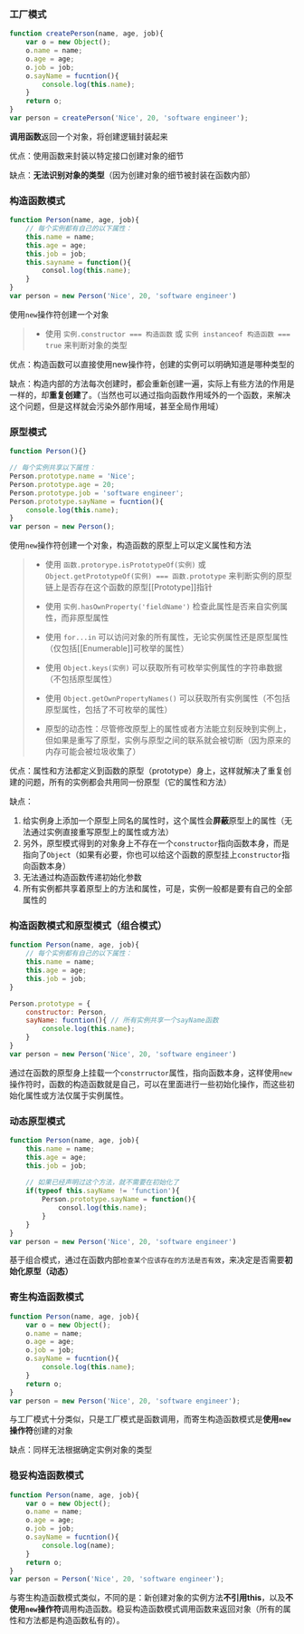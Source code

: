 ### 工厂模式

```js
function createPerson(name, age, job){
    var o = new Object();
    o.name = name;
    o.age = age;
    o.job = job;
    o.sayName = fucntion(){
        console.log(this.name);
    }
    return o;
}
var person = createPerson('Nice', 20, 'software engineer');
```

**调用函数**返回一个对象，将创建逻辑封装起来

优点：使用函数来封装以特定接口创建对象的细节

缺点：**无法识别对象的类型**（因为创建对象的细节被封装在函数内部）

### 构造函数模式

```js
function Person(name, age, job){
    // 每个实例都有自己的以下属性：
    this.name = name;
    this.age = age;
    this.job = job;
    this.sayname = function(){
        consol.log(this.name);
    }
}
var person = new Person('Nice', 20, 'software engineer')
```

使用`new`操作符创建一个对象

> - 使用 `实例.constructor === 构造函数` 或 `实例 instanceof 构造函数 === true` 来判断对象的类型

优点：构造函数可以直接使用new操作符，创建的实例可以明确知道是哪种类型的

缺点：构造内部的方法每次创建时，都会重新创建一遍，实际上有些方法的作用是一样的，却**重复创建**了。（当然也可以通过指向函数作用域外的一个函数，来解决这个问题，但是这样就会污染外部作用域，甚至全局作用域）

### 原型模式

```js
function Person(){}

// 每个实例共享以下属性：
Person.prototype.name = 'Nice';
Person.prototype.age = 20;
Person.prototype.job = 'software engineer';
Person.prototype.sayName = fucntion(){
    console.log(this.name);
}
var person = new Person();
```

使用`new`操作符创建一个对象，构造函数的原型上可以定义属性和方法

> - 使用 `函数.protorype.isPrototypeOf(实例)` 或 `Object.getPrototypeOf(实例) === 函数.prototype` 来判断实例的原型链上是否存在这个函数的原型[[Prototype]]指针
>
> - 使用 `实例.hasOwnProperty('fieldName')` 检查此属性是否来自实例属性，而非原型属性
> - 使用 `for...in` 可以访问对象的所有属性，无论实例属性还是原型属性（仅包括[[Enumerable]]可枚举的属性）
> - 使用 `Object.keys(实例)` 可以获取所有可枚举实例属性的字符串数据（不包括原型属性）
> - 使用 `Object.getOwnPropertyNames()` 可以获取所有实例属性（不包括原型属性，包括了不可枚举的属性）
> - 原型的动态性：尽管修改原型上的属性或者方法能立刻反映到实例上，但如果是重写了原型，实例与原型之间的联系就会被切断（因为原来的内存可能会被垃圾收集了）

优点：属性和方法都定义到函数的原型（prototype）身上，这样就解决了重复创建的问题，所有的实例都会共用同一份原型（它的属性和方法）

缺点：

1. 给实例身上添加一个原型上同名的属性时，这个属性会**屏蔽**原型上的属性（无法通过实例直接重写原型上的属性或方法）
2. 另外，原型模式得到的对象身上不存在一个`constructor`指向函数本身，而是指向了`Object`（如果有必要，你也可以给这个函数的原型挂上`constructor`指向函数本身）
3. 无法通过构造函数传递初始化参数
4. 所有实例都共享着原型上的方法和属性，可是，实例一般都是要有自己的全部属性的

### 构造函数模式和原型模式（组合模式）

```js
function Person(name, age, job){
    // 每个实例都有自己的以下属性：
    this.name = name;
    this.age = age;
    this.job = job;
}

Person.prototype = {
    constructor: Person,
    sayName: fucntion(){ // 所有实例共享一个sayName函数
    	console.log(this.name);
	}
}
var person = new Person('Nice', 20, 'software engineer')
```

通过在函数的原型身上挂载一个`constrructor`属性，指向函数本身，这样使用`new`操作符时，函数的构造函数就是自己，可以在里面进行一些初始化操作，而这些初始化属性或方法仅属于实例属性。

### 动态原型模式

```js
function Person(name, age, job){
    this.name = name;
    this.age = age;
    this.job = job;
    
    // 如果已经声明过这个方法，就不需要在初始化了
    if(typeof this.sayName != 'function'){
        Person.prototype.sayName = function(){
            consol.log(this.name);
        }
    }
}
var person = new Person('Nice', 20, 'software engineer')
```

基于组合模式，通过在函数内部`检查某个应该存在的方法是否有效`，来决定是否需要**初始化原型（动态）**

### 寄生构造函数模式

```js
function Person(name, age, job){
    var o = new Object();
    o.name = name;
    o.age = age;
    o.job = job;
    o.sayName = fucntion(){
        console.log(this.name);
    }
    return o;
}
var person = new Person('Nice', 20, 'software engineer');
```

与工厂模式十分类似，只是工厂模式是函数调用，而寄生构造函数模式是**使用`new`操作符**创建的对象

缺点：同样无法根据确定实例对象的类型

### 稳妥构造函数模式

```js
function Person(name, age, job){
    var o = new Object();
    o.name = name;
    o.age = age;
    o.job = job;
    o.sayName = fucntion(){
        console.log(name);
    }
    return o;
}
var person = Person('Nice', 20, 'software engineer');
```

与寄生构造函数模式类似，不同的是：新创建对象的实例方法**不引用this**，以及**不使用`new`操作符**调用构造函数。稳妥构造函数模式调用函数来返回对象（所有的属性和方法都是构造函数私有的）。

